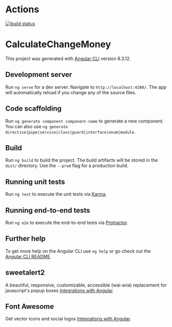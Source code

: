 # Actions 
[![build status](https://github.com/bahadorpour/calculate-change-money/workflows/Build/badge.svg)](https://github.com/bahadorpour/calculate-change-money/actions)

# CalculateChangeMoney

This project was generated with [Angular CLI](https://github.com/angular/angular-cli) version 8.3.12.

## Development server

Run `ng serve` for a dev server. Navigate to `http://localhost:4200/`. The app will automatically reload if you change any of the source files.

## Code scaffolding

Run `ng generate component component-name` to generate a new component. You can also use `ng generate directive|pipe|service|class|guard|interface|enum|module`.

## Build

Run `ng build` to build the project. The build artifacts will be stored in the `dist/` directory. Use the `--prod` flag for a production build.

## Running unit tests

Run `ng test` to execute the unit tests via [Karma](https://karma-runner.github.io).

## Running end-to-end tests

Run `ng e2e` to execute the end-to-end tests via [Protractor](http://www.protractortest.org/).

## Further help

To get more help on the Angular CLI use `ng help` or go check out the [Angular CLI README](https://github.com/angular/angular-cli/blob/master/README.md).

## sweetalert2
A beautiful, responsive, customizable, accessible (wai-aria) replacement for javascript's popup boxes [Integrations with Angular](https://github.com/sweetalert2/ngx-sweetalert2).

## Font Awesome
Get vector icons and social logos [Integrations with Angular](https://github.com/FortAwesome/angular-fontawesome).
